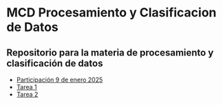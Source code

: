 # MCD Procesamiento y Clasificacion de Datos
## Repositorio para la materia de procesamiento y clasificación de datos

- [Participación 9 de enero 2025](https://github.com/Peque-73/MCD-Procesamiento-Clasificacion-Datos/blob/main/Tareas/Participaci%C3%B3n%209-enero-2025.ipynb)
- [Tarea 1](https://github.com/Peque-73/MCD-Procesamiento-Clasificacion-Datos/tree/main/Tareas/Tarea%201)
- [Tarea 2](https://github.com/Peque-73/MCD-Procesamiento-Clasificacion-Datos/tree/main/Tareas/Tarea%202)

